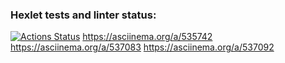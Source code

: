 ### Hexlet tests and linter status:
[![Actions Status](https://github.com/beha-ok/python-project-49/workflows/hexlet-check/badge.svg)](https://github.com/beha-ok/python-project-49/actions)
https://asciinema.org/a/535742
https://asciinema.org/a/537083
https://asciinema.org/a/537092